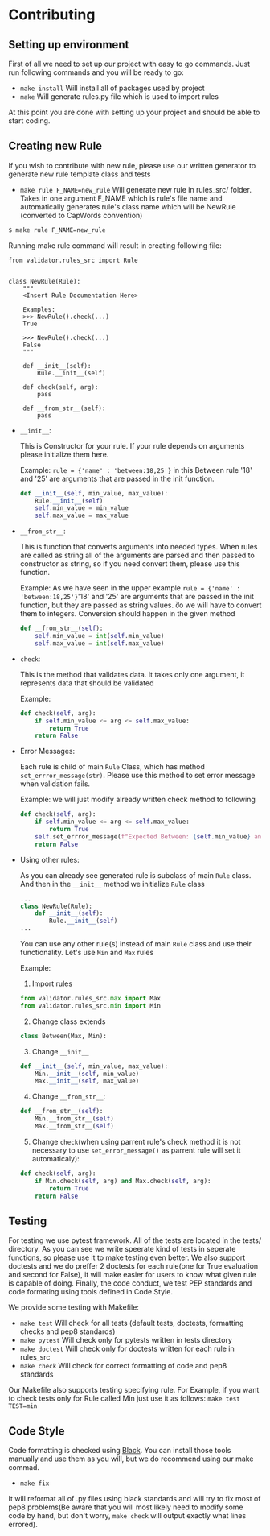# Contributing

## Setting up environment
First of all we need to set up our project with easy to go commands. Just run following commands and you will be ready to go:
* ``` make install ``` Will install all of packages used by project
* ``` make ``` Will generate rules.py file which is used to import rules

At this point you are done with setting up your project and should be able to start coding.

## Creating new Rule
If you wish to contribute with new rule, please use our written generator to generate new rule template class and tests
* ``` make rule F_NAME=new_rule ``` Will generate new rule in rules_src/ folder. Takes in one argument F_NAME which is rule's file name and automatically generates rule's class name which will be NewRule (converted to CapWords convention)

```bash
$ make rule F_NAME=new_rule 
```
Running make rule command will result in creating following file:
```python3
from validator.rules_src import Rule


class NewRule(Rule):
    """
    <Insert Rule Documentation Here>

    Examples:
    >>> NewRule().check(...)
    True

    >>> NewRule().check(...)
    False
    """

    def __init__(self):
        Rule.__init__(self)

    def check(self, arg):
        pass

    def __from_str__(self):
        pass
```
* `__init__`:

    This is Constructor for your rule. If your rule depends on arguments please initialize them here.
    
    Example:
    `rule = {'name' : 'between:18,25'}` in this Between rule '18' and '25' are arguments that are passed in the init function.
    ```python
    def __init__(self, min_value, max_value):
        Rule.__init__(self)
        self.min_value = min_value
        self.max_value = max_value
    ```
* `__from_str__`:

    This is function that converts arguments into needed types. When rules are called as string all of the arguments are parsed and then passed to constructor as string, so if you need convert them, please use this function.
    
    Example:
    As we have seen in the upper example `rule = {'name' : 'between:18,25'}`'18' and '25' are arguments that are passed in the init function, but they are passed as string values. შo we will have to convert them to integers. Conversion should happen in the given method
    ```python
    def __from_str__(self):
        self.min_value = int(self.min_value)
        self.max_value = int(self.max_value)
    ```
    
* `check`:

    This is the method that validates data. It takes only one argument, it represents data that should be validated
    
    Example:
    ```python
    def check(self, arg):
        if self.min_value <= arg <= self.max_value:
            return True
        return False
    ```
    
* Error Messages:

    Each rule is child of main `Rule` Class, which has method `set_errror_message(str)`. Please use this method to set error message when validation fails.
                

    Example:
    we will just modify already written check method to following
    ```python
    def check(self, arg):
        if self.min_value <= arg <= self.max_value:
            return True
        self.set_errror_message(f"Expected Between: {self.min_value} and {self.min_value}, Got: {size}")
        return False
    ```
     
* Using other rules:

    As you can already see generated rule is subclass of main `Rule` class. And then in the `__init__` method we initialize `Rule` class 
    ```python
    ...
    class NewRule(Rule):
        def __init__(self):
            Rule.__init__(self)
    ...
    ```
    You can use any other rule(s) instead of main `Rule` class and use their functionality. Let's use `Min` and `Max` rules 
    
    Example:
    1. Import rules
    ```python
    from validator.rules_src.max import Max
    from validator.rules_src.min import Min
    ```
    2. Change class extends
    ```python
    class Between(Max, Min):
    ```
    3. Change `__init__`
    ```python
    def __init__(self, min_value, max_value):
        Min.__init__(self, min_value)
        Max.__init__(self, max_value)
    ```
    4. Change `__from_str__`:
    ```python
    def __from_str__(self):
        Min.__from_str__(self)
        Max.__from_str__(self)
    ```
    5. Change `check`(when using parrent rule's check method it is not necessary to use `set_error_message()` as parrent rule will set it automaticaly):
    ```python
    def check(self, arg):
        if Min.check(self, arg) and Max.check(self, arg):
            return True
        return False
    ```
  
## Testing
For testing we use pytest framework. All of the tests are located in the tests/ directory. As you can see we write speerate kind of tests in seperate functions, so please use it to make testing even better. We also support doctests and we do preffer 2 doctests for each rule(one for True evaluation and second for False), it will make easier for users to know what given rule is capable of doing. Finally, the code conduct, we test PEP standards and code formating using tools defined in Code Style.

We provide some testing with Makefile:

* ``` make test ``` Will check for all tests (default tests, doctests, formatting checks and pep8 standards)
* ``` make pytest ``` Will check only for pytests written in tests directory
* ``` make doctest ``` Will check only for doctests written for each rule in rules_src
* ``` make check ``` Will check for correct formatting of code and pep8 standards

Our Makefile also supports testing specifying rule. For Example, if you want to check tests only for Rule called Min just use it as follows: ```make test TEST=min```

## Code Style
Code formatting is checked using [Black](https://github.com/psf/black). You can install those tools manually and use them as you will, but we do recommend using our make commad.

* ``` make fix ``` 

It will reformat all of .py files using black standards and will try to fix most of pep8 problems(Be aware that you will most likely need to modify some code by hand, but don't worry, ```make check``` will output exactly what lines errored).
